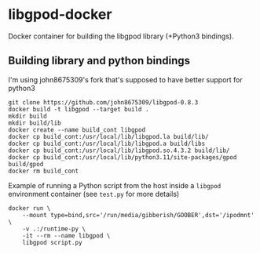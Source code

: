 # libgpod-docker

Docker container for building the libgpod library (+Python3 bindings).

## Building library and python bindings

I'm using john8675309's fork that's supposed to have better support for python3

```shell
git clone https://github.com/john8675309/libgpod-0.8.3
docker build -t libgpod --target build .
mkdir build
mkdir build/lib
docker create --name build_cont libgpod
docker cp build_cont:/usr/local/lib/libgpod.la build/lib/
docker cp build_cont:/usr/local/lib/libgpod.a build/libs
docker cp build_cont:/usr/local/lib/libgpod.so.4.3.2 build/lib/
docker cp build_cont:/usr/local/lib/python3.11/site-packages/gpod build/gpod
docker rm build_cont
```

Example of running a Python script from the host inside a `libgpod` environment container (see `test.py` for more details)

```shell
docker run \
    --mount type=bind,src='/run/media/gibberish/GOOBER',dst='/ipodmnt' \
    -v .:/runtime-py \
    -it --rm --name libgpod \
    libgpod script.py
```
